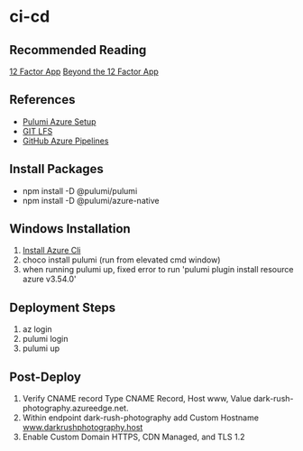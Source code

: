 # ci-cd

## Recommended Reading

[12 Factor App](https://12factor.net/)
[Beyond the 12 Factor App](https://tanzu.vmware.com/content/blog/beyond-the-twelve-factor-app)

## References

- [Pulumi Azure Setup](https://www.pulumi.com/docs/intro/cloud-providers/azure/setup/)
- [GIT LFS](https://www.youtube.com/watch?v=uLR1RNqJ1Mw)
- [GitHub Azure Pipelines](https://azuredevopslabs.com/labs/vstsextend/github-azurepipelines/)

## Install Packages

- npm install -D @pulumi/pulumi
- npm install -D @pulumi/azure-native

## Windows Installation

1. [Install Azure Cli](https://docs.microsoft.com/en-us/cli/azure/install-azure-cli-windows?tabs=azure-cli)
2. choco install pulumi (run from elevated cmd window)
3. when running pulumi up, fixed error to run 'pulumi plugin install resource azure v3.54.0'

## Deployment Steps

1. az login
2. pulumi login
3. pulumi up

## Post-Deploy

1. Verify CNAME record Type CNAME Record, Host www, Value dark-rush-photography.azureedge.net.
2. Within endpoint dark-rush-photography add Custom Hostname www.darkrushphotography.host
3. Enable Custom Domain HTTPS, CDN Managed, and TLS 1.2
